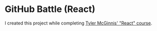 # GitHub Battle (React)

I created this project while completing [Tyler McGinnis' "React" course](https://tylermcginnis.com/courses/react/).